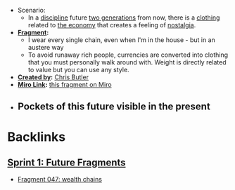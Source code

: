- Scenario:
    - In a [discipline](<discipline.md>) future [two generations](<two generations.md>) from now, there is a [clothing](<clothing.md>) related to [the economy](<the economy.md>) that creates a feeling of [nostalgia](<nostalgia.md>).
- **[Fragment](<Fragment.md>):** 
    - I wear every single chain, even when I'm in the house - but in an austere way
    - To avoid runaway rich people, currencies are converted into clothing that you must personally walk around with. Weight is directly related to value but you can use any style.
- **[Created by](<Created by.md>):** [Chris Butler](<Chris Butler.md>)
- **[Miro Link](<Miro Link.md>):** [this fragment on Miro](https://miro.com/app/board/o9J_kpEmVVk=/?moveToWidget=3074457348905905596&cot=11)
- **Pockets of this future visible in the present**
    - 

# Backlinks
## [Sprint 1: Future Fragments](<Sprint 1: Future Fragments.md>)
- [Fragment 047: wealth chains](<Fragment 047: wealth chains.md>)

